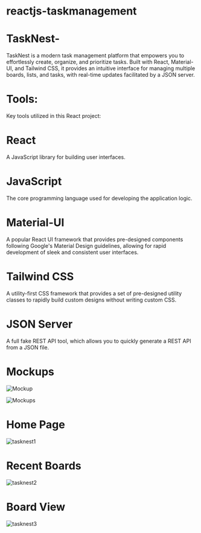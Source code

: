 # reactjs-taskmanagement

# TaskNest-
TaskNest is a modern task management platform that empowers you to effortlessly create, organize, and prioritize tasks. Built with React, Material-UI, and Tailwind CSS, it provides an intuitive interface for managing multiple boards, lists, and tasks, with real-time updates facilitated by a JSON server.

# Tools:

Key tools utilized in this React project:

# React
A JavaScript library for building user interfaces.

# JavaScript
The core programming language used for developing the application logic.

# Material-UI
A popular React UI framework that provides pre-designed components following Google's Material Design guidelines, allowing for rapid development of sleek and consistent user interfaces.

# Tailwind CSS
A utility-first CSS framework that provides a set of pre-designed utility classes to rapidly build custom designs without writing custom CSS.

# JSON Server
A full fake REST API tool, which allows you to quickly generate a REST API from a JSON file.

# Mockups

![Mockup](https://github.com/Swathi-quabyt/task-flow-app/assets/96561374/543e4de4-724c-4c31-9f76-bc103d5fd1fa)

![Mockups](https://github.com/Swathi-quabyt/task-flow-app/assets/96561374/031670f7-2096-4b9c-ac7c-4fa1f9831a07)

# Home Page
![tasknest1](https://github.com/Swathi-quabyt/task-flow-app/assets/96561374/13dbde6a-a6fa-408c-9d5a-ce5394adba88)

# Recent Boards
![tasknest2](https://github.com/Swathi-quabyt/task-flow-app/assets/96561374/f00f839f-be33-475e-a543-b775f42af251)

# Board View
![tasknest3](https://github.com/Swathi-quabyt/task-flow-app/assets/96561374/745802d7-f14c-40b2-a4ef-b137cbe632dc)
